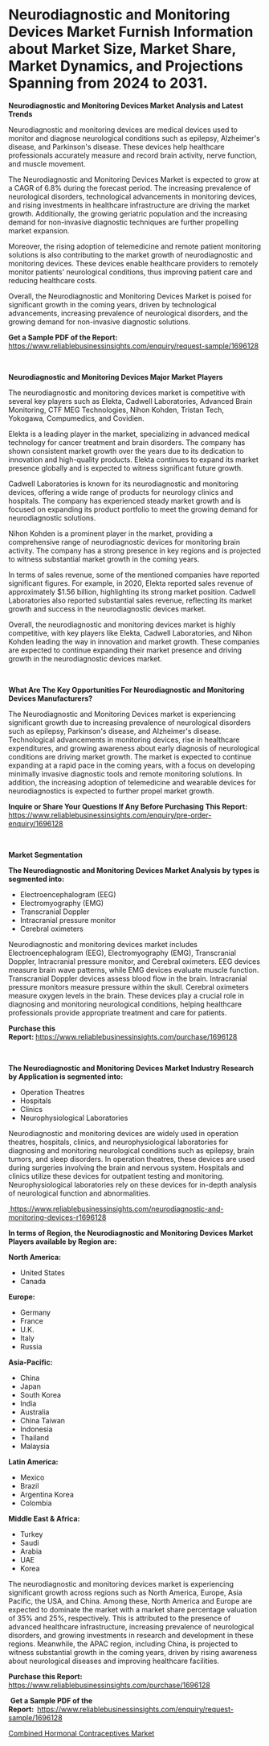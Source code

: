<p><h1>Neurodiagnostic and Monitoring Devices Market Furnish Information about Market Size, Market Share, Market Dynamics, and Projections Spanning from 2024 to 2031.</h1></p><p><strong>Neurodiagnostic and Monitoring Devices Market Analysis and Latest Trends</strong></p>
<p><p>Neurodiagnostic and monitoring devices are medical devices used to monitor and diagnose neurological conditions such as epilepsy, Alzheimer's disease, and Parkinson's disease. These devices help healthcare professionals accurately measure and record brain activity, nerve function, and muscle movement.</p><p>The Neurodiagnostic and Monitoring Devices Market is expected to grow at a CAGR of 6.8% during the forecast period. The increasing prevalence of neurological disorders, technological advancements in monitoring devices, and rising investments in healthcare infrastructure are driving the market growth. Additionally, the growing geriatric population and the increasing demand for non-invasive diagnostic techniques are further propelling market expansion.</p><p>Moreover, the rising adoption of telemedicine and remote patient monitoring solutions is also contributing to the market growth of neurodiagnostic and monitoring devices. These devices enable healthcare providers to remotely monitor patients' neurological conditions, thus improving patient care and reducing healthcare costs.</p><p>Overall, the Neurodiagnostic and Monitoring Devices Market is poised for significant growth in the coming years, driven by technological advancements, increasing prevalence of neurological disorders, and the growing demand for non-invasive diagnostic solutions.</p></p>
<p><strong>Get a Sample PDF of the Report:&nbsp;</strong> <a href="https://www.reliablebusinessinsights.com/enquiry/request-sample/1696128">https://www.reliablebusinessinsights.com/enquiry/request-sample/1696128</a></p>
<p>&nbsp;</p>
<p><strong>Neurodiagnostic and Monitoring Devices Major Market Players</strong></p>
<p><p>The neurodiagnostic and monitoring devices market is competitive with several key players such as Elekta, Cadwell Laboratories, Advanced Brain Monitoring, CTF MEG Technologies, Nihon Kohden, Tristan Tech, Yokogawa, Compumedics, and Covidien. </p><p>Elekta is a leading player in the market, specializing in advanced medical technology for cancer treatment and brain disorders. The company has shown consistent market growth over the years due to its dedication to innovation and high-quality products. Elekta continues to expand its market presence globally and is expected to witness significant future growth.</p><p>Cadwell Laboratories is known for its neurodiagnostic and monitoring devices, offering a wide range of products for neurology clinics and hospitals. The company has experienced steady market growth and is focused on expanding its product portfolio to meet the growing demand for neurodiagnostic solutions.</p><p>Nihon Kohden is a prominent player in the market, providing a comprehensive range of neurodiagnostic devices for monitoring brain activity. The company has a strong presence in key regions and is projected to witness substantial market growth in the coming years.</p><p>In terms of sales revenue, some of the mentioned companies have reported significant figures. For example, in 2020, Elekta reported sales revenue of approximately $1.56 billion, highlighting its strong market position. Cadwell Laboratories also reported substantial sales revenue, reflecting its market growth and success in the neurodiagnostic devices market.</p><p>Overall, the neurodiagnostic and monitoring devices market is highly competitive, with key players like Elekta, Cadwell Laboratories, and Nihon Kohden leading the way in innovation and market growth. These companies are expected to continue expanding their market presence and driving growth in the neurodiagnostic devices market.</p></p>
<p>&nbsp;</p>
<p><strong>What Are The Key Opportunities For Neurodiagnostic and Monitoring Devices Manufacturers?</strong></p>
<p><p>The Neurodiagnostic and Monitoring Devices market is experiencing significant growth due to increasing prevalence of neurological disorders such as epilepsy, Parkinson's disease, and Alzheimer's disease. Technological advancements in monitoring devices, rise in healthcare expenditures, and growing awareness about early diagnosis of neurological conditions are driving market growth. The market is expected to continue expanding at a rapid pace in the coming years, with a focus on developing minimally invasive diagnostic tools and remote monitoring solutions. In addition, the increasing adoption of telemedicine and wearable devices for neurodiagnostics is expected to further propel market growth.</p></p>
<p><strong>Inquire or Share Your Questions If Any Before Purchasing This Report:</strong> <a href="https://www.reliablebusinessinsights.com/enquiry/pre-order-enquiry/1696128">https://www.reliablebusinessinsights.com/enquiry/pre-order-enquiry/1696128</a></p>
<p>&nbsp;</p>
<p><strong>Market Segmentation</strong></p>
<p><strong>The Neurodiagnostic and Monitoring Devices Market Analysis by types is segmented into:</strong></p>
<p><ul><li>Electroencephalogram (EEG)</li><li>Electromyography (EMG)</li><li>Transcranial Doppler</li><li>Intracranial pressure monitor</li><li>Cerebral oximeters</li></ul></p>
<p><p>Neurodiagnostic and monitoring devices market includes Electroencephalogram (EEG), Electromyography (EMG), Transcranial Doppler, Intracranial pressure monitor, and Cerebral oximeters. EEG devices measure brain wave patterns, while EMG devices evaluate muscle function. Transcranial Doppler devices assess blood flow in the brain. Intracranial pressure monitors measure pressure within the skull. Cerebral oximeters measure oxygen levels in the brain. These devices play a crucial role in diagnosing and monitoring neurological conditions, helping healthcare professionals provide appropriate treatment and care for patients.</p></p>
<p><strong>Purchase this Report:&nbsp;</strong><a href="https://www.reliablebusinessinsights.com/purchase/1696128">https://www.reliablebusinessinsights.com/purchase/1696128</a></p>
<p>&nbsp;</p>
<p><strong>The Neurodiagnostic and Monitoring Devices Market Industry Research by Application is segmented into:</strong></p>
<p><ul><li>Operation Theatres</li><li>Hospitals</li><li>Clinics</li><li>Neurophysiological Laboratories</li></ul></p>
<p><p>Neurodiagnostic and monitoring devices are widely used in operation theatres, hospitals, clinics, and neurophysiological laboratories for diagnosing and monitoring neurological conditions such as epilepsy, brain tumors, and sleep disorders. In operation theatres, these devices are used during surgeries involving the brain and nervous system. Hospitals and clinics utilize these devices for outpatient testing and monitoring. Neurophysiological laboratories rely on these devices for in-depth analysis of neurological function and abnormalities.</p></p>
<p><a href="https://www.reliablebusinessinsights.com/neurodiagnostic-and-monitoring-devices-r1696128">&nbsp;https://www.reliablebusinessinsights.com/neurodiagnostic-and-monitoring-devices-r1696128</a></p>
<p><strong>In terms of Region, the Neurodiagnostic and Monitoring Devices Market Players available by Region are:</strong></p>
<p>
    <p> <strong> North America: </strong>
        <ul>
            <li>United States</li>
            <li>Canada</li>
        </ul>
        </p> 
    <p> <strong> Europe: </strong>
        <ul>
            <li>Germany</li>
            <li>France</li>
            <li>U.K.</li>
            <li>Italy</li>
            <li>Russia</li>
        </ul>
        </p> 
    <p> <strong> Asia-Pacific: </strong>
        <ul>
            <li>China</li>
            <li>Japan</li>
            <li>South Korea</li>
            <li>India</li>
            <li>Australia</li>
            <li>China Taiwan</li>
            <li>Indonesia</li>
            <li>Thailand</li>
            <li>Malaysia</li>
        </ul>
        </p> 
    <p> <strong> Latin America: </strong>
        <ul>
            <li>Mexico</li>
            <li>Brazil</li>
            <li>Argentina Korea</li>
            <li>Colombia</li>
        </ul>
        </p> 
    <p> <strong> Middle East & Africa: </strong>
        <ul>
            <li>Turkey</li>
            <li>Saudi</li>
            <li>Arabia</li>
            <li>UAE</li>
            <li>Korea</li>
        </ul>
    </p>
    </p>
<p><p>The neurodiagnostic and monitoring devices market is experiencing significant growth across regions such as North America, Europe, Asia Pacific, the USA, and China. Among these, North America and Europe are expected to dominate the market with a market share percentage valuation of 35% and 25%, respectively. This is attributed to the presence of advanced healthcare infrastructure, increasing prevalence of neurological disorders, and growing investments in research and development in these regions. Meanwhile, the APAC region, including China, is projected to witness substantial growth in the coming years, driven by rising awareness about neurological diseases and improving healthcare facilities.</p></p>
<p><strong>Purchase this Report: </strong><a href="https://www.reliablebusinessinsights.com/purchase/1696128">https://www.reliablebusinessinsights.com/purchase/1696128</a></p>
<p>&nbsp;<strong>Get a Sample PDF of the Report:&nbsp;&nbsp;</strong><a href="https://www.reliablebusinessinsights.com/enquiry/request-sample/1696128">https://www.reliablebusinessinsights.com/enquiry/request-sample/1696128</a></p>
<p><strong></strong></p>
<p><p><a href="https://www.linkedin.com/pulse/combined-hormonal-contraceptives-market-size-share-global-do3de?trackingId=kNdz8Iwwc34%2BBAulLKZ81A%3D%3D">Combined Hormonal Contraceptives Market</a></p></p>